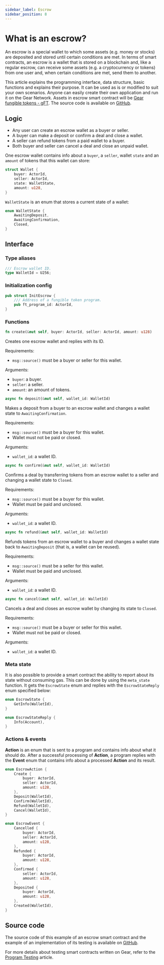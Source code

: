 ```yaml
---
sidebar_label: Escrow
sidebar_position: 8
---
```


# What is an escrow?
An escrow is a special wallet to which some assets (e.g. money or stocks) are deposited and stored until certain conditions are met. In terms of smart contracts, an escrow is a wallet that is stored on a blockchain and, like a regular escrow, can receive some assets (e.g. a cryptocurrency or tokens) from one user and, when certain conditions are met, send them to another.

This article explains the programming interface, data structure, basic functions and explains their purpose. It can be used as is or modified to suit your own scenarios. Anyone can easily create their own application and run it on the Gear Network. Assets in escrow smart contract will be [Gear fungible tokens - gFT](/examples/gft-20). The source code is available on [GitHub](https://github.com/gear-dapps/escrow). 

## Logic
* Any user can create an escrow wallet as a buyer or seller.
* A buyer can make a deposit or confirm a deal and close a wallet.
* A seller can refund tokens from a paid wallet to a buyer.
* Both buyer and seller can cancel a deal and close an unpaid wallet.

One escrow wallet contains info about a `buyer`, a `seller`, wallet `state` and an `amount` of tokens that this wallet can store:
```rust
struct Wallet {
    buyer: ActorId,
    seller: ActorId,
    state: WalletState,
    amount: u128,
}
```

`WalletState` is an enum that stores a current state of a wallet:
```rust
enum WalletState {
    AwaitingDeposit,
    AwaitingConfirmation,
    Closed,
}
```

## Interface
### Type aliases
```rust
/// Escrow wallet ID.
type WalletId = U256;
```

### Initialization config
```rust
pub struct InitEscrow {
    /// Address of a fungible token program.
    pub ft_program_id: ActorId,
}
```

### Functions
```rust
fn create(&mut self, buyer: ActorId, seller: ActorId, amount: u128)
```
Creates one escrow wallet and replies with its ID.

Requirements:
* `msg::source()` must be a buyer or seller for this wallet.

Arguments:
* `buyer`: a buyer.
* `seller`: a seller.
* `amount`: an amount of tokens.

```rust
async fn deposit(&mut self, wallet_id: WalletId)
```
Makes a deposit from a buyer to an escrow wallet
and changes a wallet state to `AwaitingConfirmation`.

Requirements:
* `msg::source()` must be a buyer for this wallet.
* Wallet must not be paid or closed.

Arguments:
* `wallet_id`: a wallet ID.

```rust
async fn confirm(&mut self, wallet_id: WalletId)
```
Confirms a deal by transferring tokens from an escrow wallet
to a seller and changing a wallet state to `Closed`.

Requirements:
* `msg::source()` must be a buyer for this wallet.
* Wallet must be paid and unclosed.

Arguments:
* `wallet_id`: a wallet ID.

```rust
async fn refund(&mut self, wallet_id: WalletId)
```
Refunds tokens from an escrow wallet to a buyer
and changes a wallet state back to `AwaitingDeposit`
(that is, a wallet can be reused).

Requirements:
* `msg::source()` must be a seller for this wallet.
* Wallet must be paid and unclosed.

Arguments:
* `wallet_id`: a wallet ID.

```rust
async fn cancel(&mut self, wallet_id: WalletId)
```
Cancels a deal and closes an escrow wallet by changing its state to `Closed`.

Requirements:
* `msg::source()` must be a buyer or seller for this wallet.
* Wallet must not be paid or closed.

Arguments:
* `wallet_id`: a wallet ID.

### Meta state
It is also possible to provide a smart contract the ability to report about its state without consuming gas. This can be done by using the `meta_state` function. It gets the `EscrowState` enum and replies with the `EscrowStateReply` enum specified below:
```rust
enum EscrowState {
    GetInfo(WalletId),
}
```

```rust
enum EscrowStateReply {
    Info(Account),
}
```

### Actions & events
**Action** is an enum that is sent to a program and contains info about what it should do. After a successful processing of **Action**, a program replies with the **Event** enum that contains info about a processed **Action** and its result.

```rust
enum EscrowAction {
    Create {
        buyer: ActorId,
        seller: ActorId,
        amount: u128,
    },
    Deposit(WalletId),
    Confirm(WalletId),
    Refund(WalletId),
    Cancel(WalletId),
}
```

```rust
enum EscrowEvent {
    Cancelled {
        buyer: ActorId,
        seller: ActorId,
        amount: u128,
    },
    Refunded {
        buyer: ActorId,
        amount: u128,
    },
    Confirmed {
        seller: ActorId,
        amount: u128,
    },
    Deposited {
        buyer: ActorId,
        amount: u128,
    },
    Created(WalletId),
}
```

## Source code
The source code of this example of an escrow smart contract and the example of an implementation of its testing is available on [GitHub](https://github.com/gear-dapps/escrow).

For more details about testing smart contracts written on Gear, refer to the [Program Testing](/docs/developing-contracts/testing) article.
